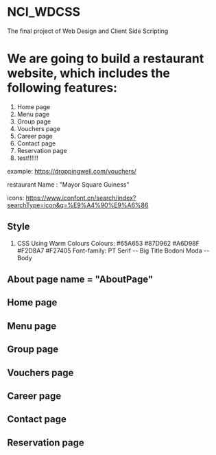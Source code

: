 # NCI_WDCSS
The final project of Web Design and Client Side Scripting

# We are going to build a restaurant website, which includes the following features:
1. Home page
2. Menu page
3. Group page
4. Vouchers page
5. Career page
6. Contact page
7. Reservation page
8. test!!!!!!

example: https://droppingwell.com/vouchers/

restaurant Name : "Mayor Square Guiness"

icons: https://www.iconfont.cn/search/index?searchType=icon&q=%E9%A4%90%E9%A6%86


## Style
1. CSS Using Warm Colours
Colours: #65A653 #87D962 #A6D98F #F2D8A7 #F27405
Font-family: PT Serif -- Big Title
             Bodoni Moda -- Body


## About page name = "AboutPage"
## Home page
## Menu page
## Group page
## Vouchers page
## Career page
## Contact page
## Reservation page
